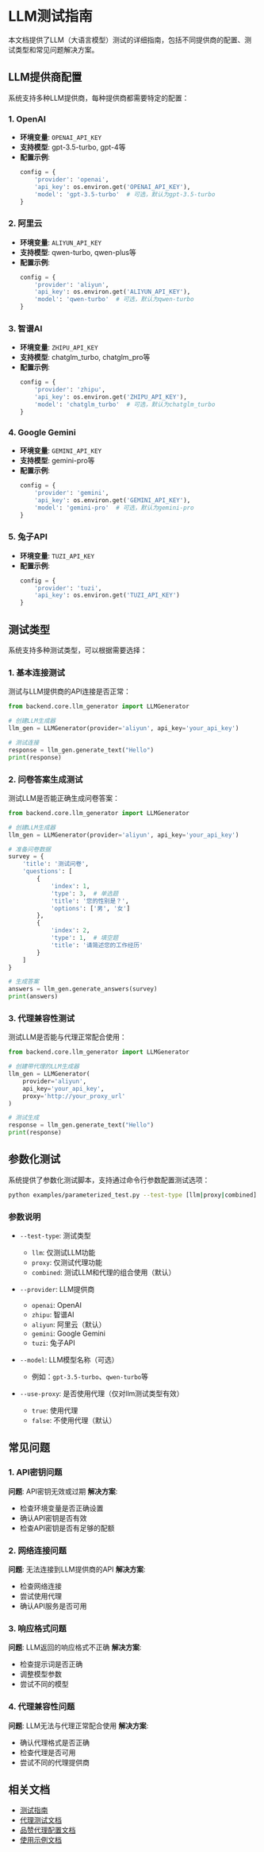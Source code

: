 # LLM测试指南

本文档提供了LLM（大语言模型）测试的详细指南，包括不同提供商的配置、测试类型和常见问题解决方案。

## LLM提供商配置

系统支持多种LLM提供商，每种提供商都需要特定的配置：

### 1. OpenAI

- **环境变量**: `OPENAI_API_KEY`
- **支持模型**: gpt-3.5-turbo, gpt-4等
- **配置示例**:
  ```python
  config = {
      'provider': 'openai',
      'api_key': os.environ.get('OPENAI_API_KEY'),
      'model': 'gpt-3.5-turbo'  # 可选，默认为gpt-3.5-turbo
  }
  ```

### 2. 阿里云

- **环境变量**: `ALIYUN_API_KEY`
- **支持模型**: qwen-turbo, qwen-plus等
- **配置示例**:
  ```python
  config = {
      'provider': 'aliyun',
      'api_key': os.environ.get('ALIYUN_API_KEY'),
      'model': 'qwen-turbo'  # 可选，默认为qwen-turbo
  }
  ```

### 3. 智谱AI

- **环境变量**: `ZHIPU_API_KEY`
- **支持模型**: chatglm_turbo, chatglm_pro等
- **配置示例**:
  ```python
  config = {
      'provider': 'zhipu',
      'api_key': os.environ.get('ZHIPU_API_KEY'),
      'model': 'chatglm_turbo'  # 可选，默认为chatglm_turbo
  }
  ```

### 4. Google Gemini

- **环境变量**: `GEMINI_API_KEY`
- **支持模型**: gemini-pro等
- **配置示例**:
  ```python
  config = {
      'provider': 'gemini',
      'api_key': os.environ.get('GEMINI_API_KEY'),
      'model': 'gemini-pro'  # 可选，默认为gemini-pro
  }
  ```

### 5. 兔子API

- **环境变量**: `TUZI_API_KEY`
- **配置示例**:
  ```python
  config = {
      'provider': 'tuzi',
      'api_key': os.environ.get('TUZI_API_KEY')
  }
  ```

## 测试类型

系统支持多种测试类型，可以根据需要选择：

### 1. 基本连接测试

测试与LLM提供商的API连接是否正常：

```python
from backend.core.llm_generator import LLMGenerator

# 创建LLM生成器
llm_gen = LLMGenerator(provider='aliyun', api_key='your_api_key')

# 测试连接
response = llm_gen.generate_text("Hello")
print(response)
```

### 2. 问卷答案生成测试

测试LLM是否能正确生成问卷答案：

```python
from backend.core.llm_generator import LLMGenerator

# 创建LLM生成器
llm_gen = LLMGenerator(provider='aliyun', api_key='your_api_key')

# 准备问卷数据
survey = {
    'title': '测试问卷',
    'questions': [
        {
            'index': 1,
            'type': 3,  # 单选题
            'title': '您的性别是？',
            'options': ['男', '女']
        },
        {
            'index': 2,
            'type': 1,  # 填空题
            'title': '请简述您的工作经历'
        }
    ]
}

# 生成答案
answers = llm_gen.generate_answers(survey)
print(answers)
```

### 3. 代理兼容性测试

测试LLM是否能与代理正常配合使用：

```python
from backend.core.llm_generator import LLMGenerator

# 创建带代理的LLM生成器
llm_gen = LLMGenerator(
    provider='aliyun',
    api_key='your_api_key',
    proxy='http://your_proxy_url'
)

# 测试生成
response = llm_gen.generate_text("Hello")
print(response)
```

## 参数化测试

系统提供了参数化测试脚本，支持通过命令行参数配置测试选项：

```bash
python examples/parameterized_test.py --test-type [llm|proxy|combined] --provider [openai|zhipu|aliyun|gemini|tuzi] --use-proxy [true|false]
```

### 参数说明

- `--test-type`: 测试类型
  - `llm`: 仅测试LLM功能
  - `proxy`: 仅测试代理功能
  - `combined`: 测试LLM和代理的组合使用（默认）

- `--provider`: LLM提供商
  - `openai`: OpenAI
  - `zhipu`: 智谱AI
  - `aliyun`: 阿里云（默认）
  - `gemini`: Google Gemini
  - `tuzi`: 兔子API

- `--model`: LLM模型名称（可选）
  - 例如：`gpt-3.5-turbo`、`qwen-turbo`等

- `--use-proxy`: 是否使用代理（仅对llm测试类型有效）
  - `true`: 使用代理
  - `false`: 不使用代理（默认）

## 常见问题

### 1. API密钥问题

**问题**: API密钥无效或过期
**解决方案**:
- 检查环境变量是否正确设置
- 确认API密钥是否有效
- 检查API密钥是否有足够的配额

### 2. 网络连接问题

**问题**: 无法连接到LLM提供商的API
**解决方案**:
- 检查网络连接
- 尝试使用代理
- 确认API服务是否可用

### 3. 响应格式问题

**问题**: LLM返回的响应格式不正确
**解决方案**:
- 检查提示词是否正确
- 调整模型参数
- 尝试不同的模型

### 4. 代理兼容性问题

**问题**: LLM无法与代理正常配合使用
**解决方案**:
- 确认代理格式是否正确
- 检查代理是否可用
- 尝试不同的代理提供商

## 相关文档

- [测试指南](../testing_guide.md)
- [代理测试文档](proxy_testing.md)
- [品赞代理配置文档](../proxy/pinzan_proxy_config.md)
- [使用示例文档](../examples/usage_examples.md)

